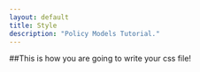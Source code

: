 ```yaml
---
layout: default
title: Style
description: "Policy Models Tutorial."
---
```


##This is how you are going to write your css file!
